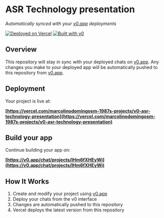 # ASR Technology presentation

*Automatically synced with your [v0.app](https://v0.app) deployments*

[![Deployed on Vercel](https://img.shields.io/badge/Deployed%20on-Vercel-black?style=for-the-badge&logo=vercel)](https://vercel.com/marcolinodomingosm-1987s-projects/v0-asr-technology-presentation)
[![Built with v0](https://img.shields.io/badge/Built%20with-v0.app-black?style=for-the-badge)](https://v0.app/chat/projects/lHm6fXHEyWi)

## Overview

This repository will stay in sync with your deployed chats on [v0.app](https://v0.app).
Any changes you make to your deployed app will be automatically pushed to this repository from [v0.app](https://v0.app).

## Deployment

Your project is live at:

**[https://vercel.com/marcolinodomingosm-1987s-projects/v0-asr-technology-presentation](https://vercel.com/marcolinodomingosm-1987s-projects/v0-asr-technology-presentation)**

## Build your app

Continue building your app on:

**[https://v0.app/chat/projects/lHm6fXHEyWi](https://v0.app/chat/projects/lHm6fXHEyWi)**

## How It Works

1. Create and modify your project using [v0.app](https://v0.app)
2. Deploy your chats from the v0 interface
3. Changes are automatically pushed to this repository
4. Vercel deploys the latest version from this repository